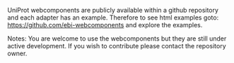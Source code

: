 UniProt webcomponents are publicly available within a github repository and each adapter has an example. Therefore to see 
html examples goto: https://github.com/ebi-webcomponents and explore the examples. 

Notes:
You are welcome to use the webcomponents but they are still under active development.
If you wish to contribute please contact the repository owner.

